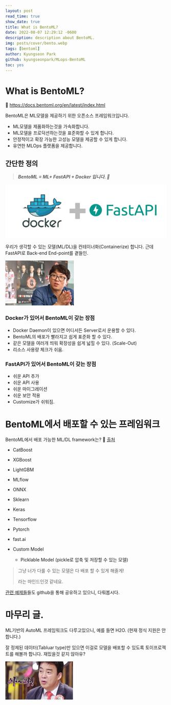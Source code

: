 ```yaml
---
layout: post
read_time: true
show_date: true
title: What is BentoML?
date: 2022-08-07 12:29:12 -0600
description: description about BentoML.
img: posts/cover/bento.webp
tags: [bentoml]
author: Kyungseon Park
github: kyungseonpark/MLops-BentoML
toc: yes
---
```


# What is BentoML?

🔗 <a href="https://docs.bentoml.org/en/latest/index.html">https://docs.bentoml.org/en/latest/index.html</a>

BentoML은 ML모델을 제공하기 위한 오픈소스 프레임워크입니다.

- ML모델을 제품화하는것을 가속화합니다.
- ML모델을 프로덕션하는것을 표준화할 수 있게 합니다.
- 안정적이고 확장 가능한 고성능 모델을 제공할 수 있게 합니다.
- 유연한 MLOps 플랫폼을 제공합니다.



## 간단한 정의

> ***BentoML = ML+ FastAPI + Docker 입니다. 🍱***

![Getting Started with Docker & Fast API 🚀🚀 - DEV Community](../assets/img/posts/2022-08-09-what-is-bentoml/l4jt274288k241g94r66.png)

우리가 생각할 수 있는 모델(ML/DL)을 컨테이너화(Containerize) 합니다. 근데 FastAPI로 Back-end End-point를 곁들인.

<img src="../assets/img/posts/2022-08-09-what-is-bentoml/img.png" alt="휴먼강록체, 근데 이제 ~를 곁들인" style="zoom:50%;" />



### Docker가 있어서 BentoML이 갖는 장점

- Docker Daemon이 있으면 어디서든 Server로서 운용할 수 있다.
- BentoML의 배포가 빨라지고 쉽게 표준화 할 수 있다.
- 같은 모델을 여러개 띄워 확장성을 쉽게 넓힐 수 있다. (Scale-Out)
- 리소스 사용량 체크가 쉬움.



### FastAPI가 있어서 BentoML이 갖는 장점

- 쉬운 API 추가
- 쉬운 API 사용
- 쉬운 마이그레이션
- 쉬운 보안 적용
- Customize가 쉬워짐.





# BentoML에서 배포할 수 있는 프레임워크

BentoML에서 배포 가능한 ML/DL framework는? 🔗 <a href="https://docs.bentoml.org/en/latest/frameworks/index.html">출처</a>

- CatBoost
- XGBoost
- LightGBM
- MLflow
- ONNX
- Sklearn

- Keras
- Tensorflow
- Pytorch
- fast.ai

- Custom Model
  - Picklable Model (pickle로 압축 및 저장할 수 있는 모델)

> 그냥 너가 다룰 수 있는 모델은 다 배포 할 수 있게 해줄게!
>
> 라는 마인드인것 같네요.

<a href="https://github.com/bentoml/BentoML/tree/main/examples">관련 예제들</a>들도 github을 통해 공유하고 있으니, 다뤄봅시다. 





# 마무리 글.

ML기반의 AutoML 프레임워크도 다루고있으니, 예를 들면 H2O. (현재 정식 지원은 안합니다.)

잘 정제된 데이터(Tabluar type)만 있으면 이걸로 모델을 배포할 수 있도록 토이프로젝트를 해볼까 합니다. 재밌을것 같지 않아유?

<img src="../assets/img/posts/2022-08-09-what-is-bentoml/VD13652524_w640.jpg" alt="백종원의 3대 천왕 : 하니, 라면 먹방하며 깨알 같은 백종원 흉내 “재밌네” : SBS" style="zoom: 33%;" />

